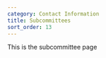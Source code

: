 ```yaml
---
category: Contact Information
title: Subcommittees
sort_order: 13
---
```


This is the subcommittee page
